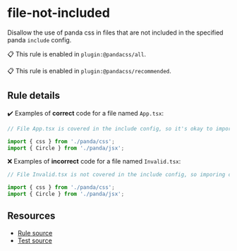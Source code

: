 [//]: # (This file is generated by eslint-docgen. Do not edit it directly.)

# file-not-included

Disallow the use of panda css in files that are not included in the specified panda `include` config.

📋 This rule is enabled in `plugin:@pandacss/all`.

📋 This rule is enabled in `plugin:@pandacss/recommended`.

## Rule details

✔️ Examples of **correct** code for a file named `App.tsx`:
```js
// File App.tsx is covered in the include config, so it's okay to import css and Circle from panda into it.

import { css } from './panda/css';
import { Circle } from './panda/jsx';
```

❌ Examples of **incorrect** code for a file named `Invalid.tsx`:
```js
// File Invalid.tsx is not covered in the include config, so imporing css and Circle from panda into it is not allowed.

import { css } from './panda/css';
import { Circle } from './panda/jsx';
```

## Resources

* [Rule source](/plugin/src/rules/file-not-included.ts)
* [Test source](/plugin/tests/file-not-included.test.ts)

